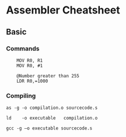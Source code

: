 # Assembler Cheatsheet
## Basic

### Commands

```Assembly
    MOV R0, R1
    MOV R0, #1

    @Number greater than 255
    LDR R0,=1000    
``` 






### Compiling
```shell
as -g -o compilation.o sourcecode.s

ld    -o executable   compilation.o

gcc -g –o executable sourcecode.s
```
